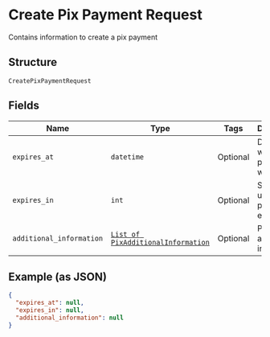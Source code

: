 
# Create Pix Payment Request

Contains information to create a pix payment

## Structure

`CreatePixPaymentRequest`

## Fields

| Name | Type | Tags | Description |
|  --- | --- | --- | --- |
| `expires_at` | `datetime` | Optional | Datetime when pix payment will expire |
| `expires_in` | `int` | Optional | Seconds until pix payment expires |
| `additional_information` | [`List of PixAdditionalInformation`](/doc/models/pix-additional-information.md) | Optional | Pix additional information |

## Example (as JSON)

```json
{
  "expires_at": null,
  "expires_in": null,
  "additional_information": null
}
```

